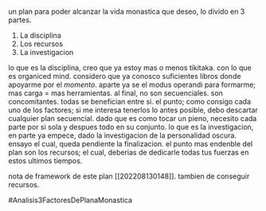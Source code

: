 un plan para poder alcanzar la vida monastica que deseo, lo divido en 3 partes. 
1) La disciplina
2) Los recursos
3) La investigacion

lo que es la disciplina, creo que ya estoy mas o menos tikitaka. con lo que es organiced mind. considero que ya conosco suficientes libros donde apoyarme por el *momento*. aparte ya se el modus operandi para formarme; mas carga = mas herramientas. al final, no son secuenciales. son concomitantes. todas se benefician entre si. 
el punto; como consigo cada uno de los factores; si me interesa tenerlos lo antes posible, debo descartar cualquier plan secuencial. dado que es como tocar un pieno, necesito cada parte por si sola y despues todo en su conjunto. 
lo que es la investigacion, en parte ya empece, dado la investigacion de la personalidad oscura. ensayo el cual, queda pendiente la finalizacion.
el punto mas endenble del plan son los recursos; el cual, deberias de dedicarle todas tus fuerzas en estos ultimos tiempos.

nota de framework de este plan [[202208130148]]. tambien de conseguir recursos.

#Analisis3FactoresDePlanaMonastica


